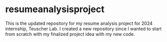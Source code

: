 # resumeanalysisproject
This is the updated repository for my resume analysis project for 2024 internship, Teuscher Lab. 
I created a new repository since I wanted to start from scratch with my finalized project idea with my new code. 
